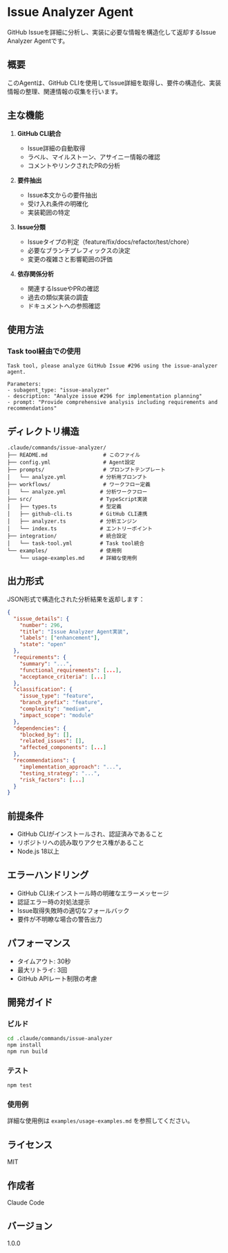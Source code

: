 # Issue Analyzer Agent

GitHub Issueを詳細に分析し、実装に必要な情報を構造化して返却するIssue Analyzer Agentです。

## 概要

このAgentは、GitHub CLIを使用してIssue詳細を取得し、要件の構造化、実装情報の整理、関連情報の収集を行います。

## 主な機能

1. **GitHub CLI統合**
   - Issue詳細の自動取得
   - ラベル、マイルストーン、アサイニー情報の確認
   - コメントやリンクされたPRの分析

2. **要件抽出**
   - Issue本文からの要件抽出
   - 受け入れ条件の明確化
   - 実装範囲の特定

3. **Issue分類**
   - Issueタイプの判定（feature/fix/docs/refactor/test/chore）
   - 必要なブランチプレフィックスの決定
   - 変更の複雑さと影響範囲の評価

4. **依存関係分析**
   - 関連するIssueやPRの確認
   - 過去の類似実装の調査
   - ドキュメントへの参照確認

## 使用方法

### Task tool経由での使用

```
Task tool, please analyze GitHub Issue #296 using the issue-analyzer agent.

Parameters:
- subagent_type: "issue-analyzer"
- description: "Analyze issue #296 for implementation planning"
- prompt: "Provide comprehensive analysis including requirements and recommendations"
```

## ディレクトリ構造

```
.claude/commands/issue-analyzer/
├── README.md                  # このファイル
├── config.yml                 # Agent設定
├── prompts/                   # プロンプトテンプレート
│   └── analyze.yml           # 分析用プロンプト
├── workflows/                 # ワークフロー定義
│   └── analyze.yml           # 分析ワークフロー
├── src/                      # TypeScript実装
│   ├── types.ts              # 型定義
│   ├── github-cli.ts         # GitHub CLI連携
│   ├── analyzer.ts           # 分析エンジン
│   └── index.ts              # エントリーポイント
├── integration/              # 統合設定
│   └── task-tool.yml         # Task tool統合
└── examples/                 # 使用例
    └── usage-examples.md     # 詳細な使用例

```

## 出力形式

JSON形式で構造化された分析結果を返却します：

```json
{
  "issue_details": {
    "number": 296,
    "title": "Issue Analyzer Agent実装",
    "labels": ["enhancement"],
    "state": "open"
  },
  "requirements": {
    "summary": "...",
    "functional_requirements": [...],
    "acceptance_criteria": [...]
  },
  "classification": {
    "issue_type": "feature",
    "branch_prefix": "feature",
    "complexity": "medium",
    "impact_scope": "module"
  },
  "dependencies": {
    "blocked_by": [],
    "related_issues": [],
    "affected_components": [...]
  },
  "recommendations": {
    "implementation_approach": "...",
    "testing_strategy": "...",
    "risk_factors": [...]
  }
}
```

## 前提条件

- GitHub CLIがインストールされ、認証済みであること
- リポジトリへの読み取りアクセス権があること
- Node.js 18以上

## エラーハンドリング

- GitHub CLI未インストール時の明確なエラーメッセージ
- 認証エラー時の対処法提示
- Issue取得失敗時の適切なフォールバック
- 要件が不明瞭な場合の警告出力

## パフォーマンス

- タイムアウト: 30秒
- 最大リトライ: 3回
- GitHub APIレート制限の考慮

## 開発ガイド

### ビルド

```bash
cd .claude/commands/issue-analyzer
npm install
npm run build
```

### テスト

```bash
npm test
```

### 使用例

詳細な使用例は `examples/usage-examples.md` を参照してください。

## ライセンス

MIT

## 作成者

Claude Code

## バージョン

1.0.0
